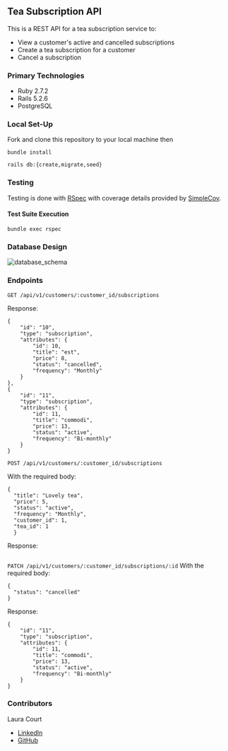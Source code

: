 ## Tea Subscription API
This is a REST API for a tea subscription service to:
- View a customer's active and cancelled subscriptions
- Create a tea subscription for a customer
- Cancel a subscription

### Primary Technologies

  - Ruby 2.7.2
  - Rails 5.2.6
  - PostgreSQL


### Local Set-Up

Fork and clone this repository to your local machine then

`bundle install`

`rails db:{create,migrate,seed}`


### Testing

Testing is done with [RSpec](https://rspec.info/) with coverage details provided by [SimpleCov](https://github.com/simplecov-ruby/simplecov).

#### Test Suite Execution

`bundle exec rspec`


### Database Design

![database_schema](https://user-images.githubusercontent.com/83885722/148582056-c45eb205-88fc-48af-8bb7-e0d86100b21a.png)

### Endpoints

`GET /api/v1/customers/:customer_id/subscriptions`

Response:

```
{
    "id": "10",
    "type": "subscription",
    "attributes": {
        "id": 10,
        "title": "est",
        "price": 8,
        "status": "cancelled",
        "frequency": "Monthly"
    }
},
{
    "id": "11",
    "type": "subscription",
    "attributes": {
        "id": 11,
        "title": "commodi",
        "price": 13,
        "status": "active",
        "frequency": "Bi-monthly"
    }
}
```


`POST /api/v1/customers/:customer_id/subscriptions`

With the required body:
```
{
  "title": "Lovely tea",
  "price": 5,
  "status": "active",
  "frequency": "Monthly",
  "customer_id": 1,
  "tea_id": 1
  }
```
Response:
```

```

`PATCH /api/v1/customers/:customer_id/subscriptions/:id`
With the required body:
```
{
  "status": "cancelled"
}
```

Response:
```
{
    "id": "11",
    "type": "subscription",
    "attributes": {
        "id": 11,
        "title": "commodi",
        "price": 13,
        "status": "active",
        "frequency": "Bi-monthly"
    }
}
```

### Contributors

Laura Court
- [LinkedIn](https://www.linkedin.com/in/laura-court/)
- [GitHub](https://github.com/lmcourt)
